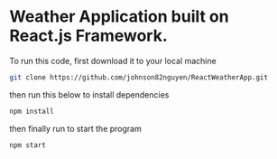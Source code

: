 


# Weather Application built on React.js Framework.



To run this code, first download it to your local machine

```bash
git clone https://github.com/johnson82nguyen/ReactWeatherApp.git
```

then run this below to install dependencies


```bash
npm install
```

then finally run to start the program

```bash
npm start 
```
